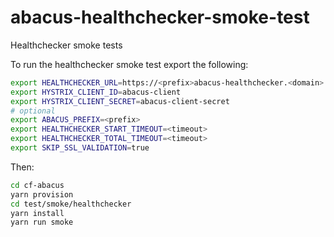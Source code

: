 abacus-healthchecker-smoke-test
===

Healthchecker smoke tests

To run the healthchecker smoke test export the following:

```bash
export HEALTHCHECKER_URL=https://<prefix>abacus-healthchecker.<domain>
export HYSTRIX_CLIENT_ID=abacus-client
export HYSTRIX_CLIENT_SECRET=abacus-client-secret
# optional
export ABACUS_PREFIX=<prefix>
export HEALTHCHECKER_START_TIMEOUT=<timeout>
export HEALTHCHECKER_TOTAL_TIMEOUT=<timeout>
export SKIP_SSL_VALIDATION=true
```

Then:

```bash
cd cf-abacus
yarn provision
cd test/smoke/healthchecker
yarn install
yarn run smoke
```
